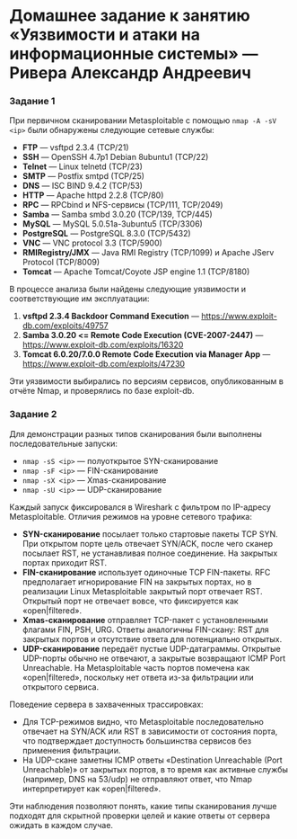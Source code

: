 # Домашнее задание к занятию «Уязвимости и атаки на информационные системы» — Ривера Александр Андреевич

### Задание 1

При первичном сканировании Metasploitable с помощью `nmap -A -sV <ip>` были обнаружены следующие сетевые службы:

- **FTP** — vsftpd 2.3.4 (TCP/21)
- **SSH** — OpenSSH 4.7p1 Debian 8ubuntu1 (TCP/22)
- **Telnet** — Linux telnetd (TCP/23)
- **SMTP** — Postfix smtpd (TCP/25)
- **DNS** — ISC BIND 9.4.2 (TCP/53)
- **HTTP** — Apache httpd 2.2.8 (TCP/80)
- **RPC** — RPCbind и NFS-сервисы (TCP/111, TCP/2049)
- **Samba** — Samba smbd 3.0.20 (TCP/139, TCP/445)
- **MySQL** — MySQL 5.0.51a-3ubuntu5 (TCP/3306)
- **PostgreSQL** — PostgreSQL 8.3.0 (TCP/5432)
- **VNC** — VNC protocol 3.3 (TCP/5900)
- **RMIRegistry/JMX** — Java RMI Registry (TCP/1099) и Apache JServ Protocol (TCP/8009)
- **Tomcat** — Apache Tomcat/Coyote JSP engine 1.1 (TCP/8180)

В процессе анализа были найдены следующие уязвимости и соответствующие им эксплуатации:

1. **vsftpd 2.3.4 Backdoor Command Execution** — https://www.exploit-db.com/exploits/49757
2. **Samba 3.0.20 <= Remote Code Execution (CVE-2007-2447)** — https://www.exploit-db.com/exploits/16320
3. **Tomcat 6.0.20/7.0.0 Remote Code Execution via Manager App** — https://www.exploit-db.com/exploits/47230

Эти уязвимости выбирались по версиям сервисов, опубликованным в отчёте Nmap, и проверялись по базе exploit-db.

### Задание 2

Для демонстрации разных типов сканирования были выполнены последовательные запуски:

- `nmap -sS <ip>` — полуоткрытое SYN-сканирование
- `nmap -sF <ip>` — FIN-сканирование
- `nmap -sX <ip>` — Xmas-сканирование
- `nmap -sU <ip>` — UDP-сканирование

Каждый запуск фиксировался в Wireshark с фильтром по IP-адресу Metasploitable. Отличия режимов на уровне сетевого трафика:

- **SYN-сканирование** посылает только стартовые пакеты TCP SYN. При открытом порте цель отвечает SYN/ACK, после чего сканер посылает RST, не устанавливая полное соединение. На закрытых портах приходит RST.
- **FIN-сканирование** использует одиночные TCP FIN-пакеты. RFC предполагает игнорирование FIN на закрытых портах, но в реализации Linux Metasploitable закрытый порт отвечает RST. Открытый порт не отвечает вовсе, что фиксируется как «open|filtered».
- **Xmas-сканирование** отправляет TCP-пакет с установленными флагами FIN, PSH, URG. Ответы аналогичны FIN-скану: RST для закрытых портов и отсутствие ответа для потенциально открытых.
- **UDP-сканирование** передаёт пустые UDP-датаграммы. Открытые UDP-порты обычно не отвечают, а закрытые возвращают ICMP Port Unreachable. На Metasploitable часть портов помечена как «open|filtered», поскольку нет ответа из-за фильтрации или открытого сервиса.

Поведение сервера в захваченных трассировках:

- Для TCP-режимов видно, что Metasploitable последовательно отвечает на SYN/ACK или RST в зависимости от состояния порта, что подтверждает доступность большинства сервисов без применения фильтрации.
- На UDP-скане заметны ICMP ответы «Destination Unreachable (Port Unreachable)» от закрытых портов, в то время как активные службы (например, DNS на 53/udp) не отправляют ответ, что Nmap интерпретирует как «open|filtered».

Эти наблюдения позволяют понять, какие типы сканирования лучше подходят для скрытной проверки целей и какие ответы от сервера ожидать в каждом случае.
